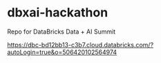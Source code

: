 # dbxai-hackathon
Repo for DataBricks Data + AI Summit


https://dbc-bd12bb13-c3b7.cloud.databricks.com/?autoLogin=true&o=506420102564974
